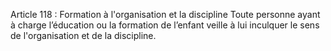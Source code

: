 Article 118 : Formation à l'organisation et la discipline
Toute personne ayant à charge l’éducation ou la formation de l’enfant veille à lui inculquer le sens de l'organisation et de la discipline.